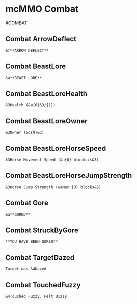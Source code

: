 # mcMMO Combat

#COMBAT
## Combat ArrowDeflect
`&f**ARROW DEFLECT**`
## Combat BeastLore
`&a**BEAST LORE**`
## Combat BeastLoreHealth
`&3Health (&a{0}&3/{1})`
## Combat BeastLoreOwner
`&3Owner (&c{0}&3)`
## Combat BeastLoreHorseSpeed
`&3Horse Movement Speed (&a{0} blocks/s&3)`
## Combat BeastLoreHorseJumpStrength
`&3Horse Jump Strength (&aMax {0} blocks&3)`
## Combat Gore
`&a**GORED**`
## Combat StruckByGore
`**YOU HAVE BEEN GORED**`
## Combat TargetDazed
`Target was &4Dazed`
## Combat TouchedFuzzy
`&4Touched Fuzzy. Felt Dizzy.`

